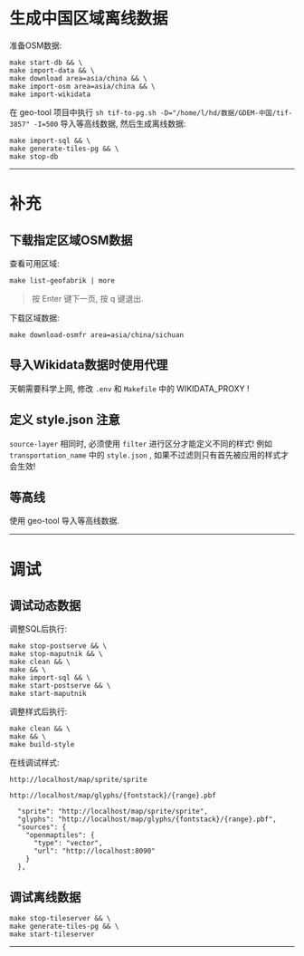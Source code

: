 # 生成中国区域离线数据

准备OSM数据:

```shell
make start-db && \
make import-data && \
make download area=asia/china && \
make import-osm area=asia/china && \
make import-wikidata
```

在 geo-tool 项目中执行 `sh tif-to-pg.sh -D="/home/l/hd/数据/GDEM-中国/tif-3857" -I=500` 导入等高线数据, 然后生成离线数据:

```shell
make import-sql && \
make generate-tiles-pg && \
make stop-db
```

---

# 补充

## 下载指定区域OSM数据

查看可用区域:

```shell
make list-geofabrik | more
```

> 按 Enter 键下一页, 按 q 键退出.

下载区域数据:

```shell
make download-osmfr area=asia/china/sichuan
```

## 导入Wikidata数据时使用代理

天朝需要科学上网, 修改 `.env` 和 `Makefile` 中的 WIKIDATA_PROXY !

## 定义 style.json 注意

`source-layer` 相同时, 必须使用 `filter` 进行区分才能定义不同的样式! 例如 `transportation_name` 中的 `style.json` , 如果不过滤则只有首先被应用的样式才会生效!

## 等高线

使用 geo-tool 导入等高线数据.

---

# 调试

## 调试动态数据

调整SQL后执行:

```shell
make stop-postserve && \
make stop-maputnik && \
make clean && \
make && \
make import-sql && \
make start-postserve && \
make start-maputnik
```

调整样式后执行:

```shell
make clean && \
make && \
make build-style
```

在线调试样式:

```
http://localhost/map/sprite/sprite

http://localhost/map/glyphs/{fontstack}/{range}.pbf

  "sprite": "http://localhost/map/sprite/sprite",
  "glyphs": "http://localhost/map/glyphs/{fontstack}/{range}.pbf",
  "sources": {
    "openmaptiles": {
      "type": "vector",
      "url": "http://localhost:8090"
    }
  },
```

## 调试离线数据

```shell
make stop-tileserver && \
make generate-tiles-pg && \
make start-tileserver
```

---
